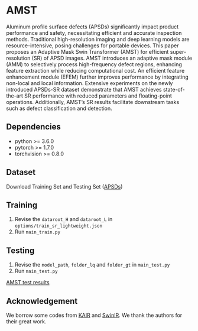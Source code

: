 # AMST
Aluminum profile surface defects (APSDs) significantly impact product performance and safety, necessitating efficient and accurate inspection methods. Traditional high-resolution imaging and deep learning models are resource-intensive, posing challenges for portable devices. This paper proposes an Adaptive Mask Swin Transformer (AMST) for efficient super-resolution (SR) of APSD images. AMST introduces an adaptive mask module (AMM) to selectively process high-frequency defect regions, enhancing feature extraction while reducing computational cost. An efficient feature enhancement module (EFEM) further improves performance by integrating non-local and local information. Extensive experiments on the newly introduced APSDs-SR dataset demonstrate that AMST achieves state-of-the-art SR performance with reduced parameters and floating-point operations. Additionally, AMST’s SR results facilitate downstream tasks such as defect classification and detection.

Dependencies
--
* python >= 3.6.0
* pytorch >= 1.7.0
* torchvision >= 0.8.0

Dataset
--
Download Training Set and Testing Set ([APSDs](https://drive.google.com/drive/folders/19OSjKiOZmzu8T_yhehrQS2vrV_k8ncH8?usp=sharing))    

Training
--   
1. Revise the ``dataroot_H`` and ``dataroot_L`` in ``options/train_sr_lightweight.json``  
2. Run ``main_train.py``  

Testing
--
1. Revise the ``model_path``, ``folder_lq`` and ``folder_gt`` in ``main_test.py``  
2. Run ``main_test.py``

[AMST test results](https://drive.google.com/drive/folders/19OSjKiOZmzu8T_yhehrQS2vrV_k8ncH8?usp=sharing)

Acknowledgement
--
We borrow some codes from [KAIR](https://github.com/cszn/KAIR) and [SwinIR](https://github.com/JingyunLiang/SwinIR). We thank the authors for their great work.

